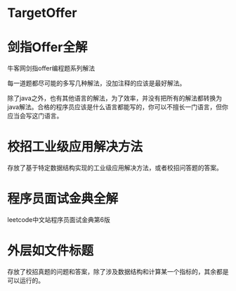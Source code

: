 # TargetOffer
 
# 剑指Offer全解
牛客网剑指offer编程题系列解法

每一道题都尽可能的多写几种解法，没加注释的应该是最好解法。

除了java之外，也有其他语言的解法，为了效率，并没有把所有的解法都转换为java解法。合格的程序员应该是什么语言都能写的，你可以不擅长一门语言，但你应当会写这门语言。

# 校招工业级应用解决方法
存放了基于特定数据结构实现的工业级应用解决方法，或者校招问答题的答案。

# 程序员面试金典全解
leetcode中文站程序员面试金典第6版

# 外层如文件标题
存放了校招真题的问题和答案，除了涉及数据结构和计算某一个指标的，其余都是可以运行的。
